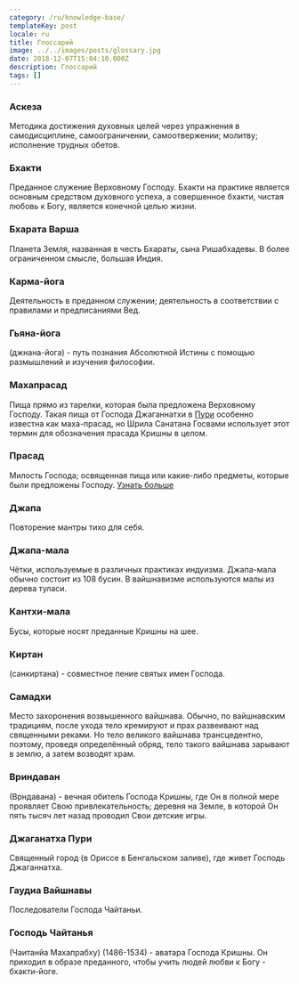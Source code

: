 ```yaml
---
category: /ru/knowledge-base/
templateKey: post
locale: ru
title: Глоссарий
image: ../../images/posts/glossary.jpg
date: 2018-12-07T15:04:10.000Z
description: Глоссарий
tags: []
---
```


### Аскеза

Методика достижения духовных целей через упражнения в самодисциплине, самоограничении, самоотвержении; молитву; исполнение трудных обетов.

### Бхакти

Преданное служение Верховному Господу. Бхакти на практике является основным средством духовного успеха, а совершенное бхакти, чистая любовь к Богу, является конечной целью жизни.

### Бхарата Варша

Планета Земля, названная в честь Бхараты, сына Ришабхадевы. В более ограниченном смысле, большая Индия.

### Карма-йога

Деятельность в преданном служении; деятельность в соответствии с правилами и предписаниями Вед.

### Гьяна-йога

(джнана-йога) - путь познания Абсолютной Истины с помощью размышлений и изучения философии.

### Махапрасад

Пища прямо из тарелки, которая была предложена Верховному Господу. Такая пища от Господа Джаганнатхи в [Пури](#джаганатха-пури) особенно известна как маха-прасад, но Шрила Санатана Госвами использует этот термин для обозначения прасада Кришны в целом.

### Прасад

Милость Господа; освященная пища или какие-либо предметы, которые были предложены Господу. [Узнать больше](/ru/prasad)

### Джапа

Повторение мантры тихо для себя.

### Джапа-мала

Чётки, используемые в различных практиках индуизма. Джапа-мала обычно состоит из 108 бусин. В вайшнавизме используются малы из дерева туласи.

### Кантхи-мала

Бусы, которые носят преданные Кришны на шее.

### Киртан

(санкиртана) - совместное пение святых имен Господа.

### Самадхи

Место захоронения возвышенного вайшнава. Обычно, по вайшнавским традициям, после ухода тело кремируют и прах развеивают над священными реками. Но тело великого вайшнава трансцедентно, поэтому, проведя определённый обряд, тело такого вайшнава зарывают в землю, а затем возводят храм.

### Вриндаван

(Врндавана) - вечная обитель Господа Кришны, где Он в полной мере проявляет Свою привлекательность; деревня на Земле, в которой Он пять тысяч лет назад проводил Свои детские игры.  

### Джаганатха Пури

Священный город (в Ориссе в Бенгальском заливе), где живет Господь Джаганнатха.

### Гаудиа Вайшнавы

Последователи Господа Чайтаньи.

### Господь Чайтанья

(Чаитанйа Махапрабху) (1486-1534) - аватара Господа Кришны. Он приходил в образе преданного, чтобы учить людей любви к Богу - бхакти-йоге.
